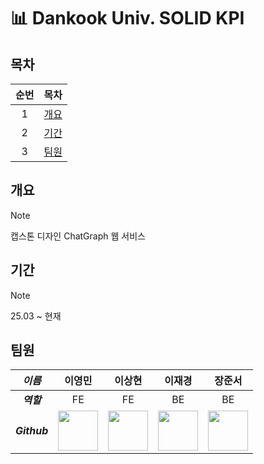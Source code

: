 # 📊 Dankook Univ. SOLID KPI

## 목차

| 순번 |     목차      |
| :--: | :-----------: |
|  1   | [개요](#개요) |
|  2   | [기간](#기간) |
|  3   | [팀원](#팀원) |

## 개요

> [!NOTE]
> 캡스톤 디자인 ChatGraph 웹 서비스

## 기간

> [!NOTE]
> 25.03 ~ 현재

## 팀원

|    _이름_    |                                                             이영민                                                             |                                                                이상현                                                                |                                                              이재경                                                              |                                                             장준서                                                              |
| :----------: | :----------------------------------------------------------------------------------------------------------------------------: | :----------------------------------------------------------------------------------------------------------------------------------: | :------------------------------------------------------------------------------------------------------------------------------: | :-----------------------------------------------------------------------------------------------------------------------------: |
|  **_역할_**  |                                                               FE                                                               |                                                                  FE                                                                  |                                                                BE                                                                |                                                               BE                                                                |
| **_Github_** | <a href="https://github.com/E0min"><img src="https://avatars.githubusercontent.com/u/59902527?v=4" width="64" height="64"></a> | <a href="https://github.com/SangHyun01"><img src="https://avatars.githubusercontent.com/u/143057125?v=4" width="64" height="64"></a> | <a href="https://github.com/jkli51"><img src="https://avatars.githubusercontent.com/u/104336147?v=4" width="64" height="64"></a> | <a href="https://github.com/jun562"><img src="https://avatars.githubusercontent.com/u/37623843?v=4" width="64" height="64"></a> |
